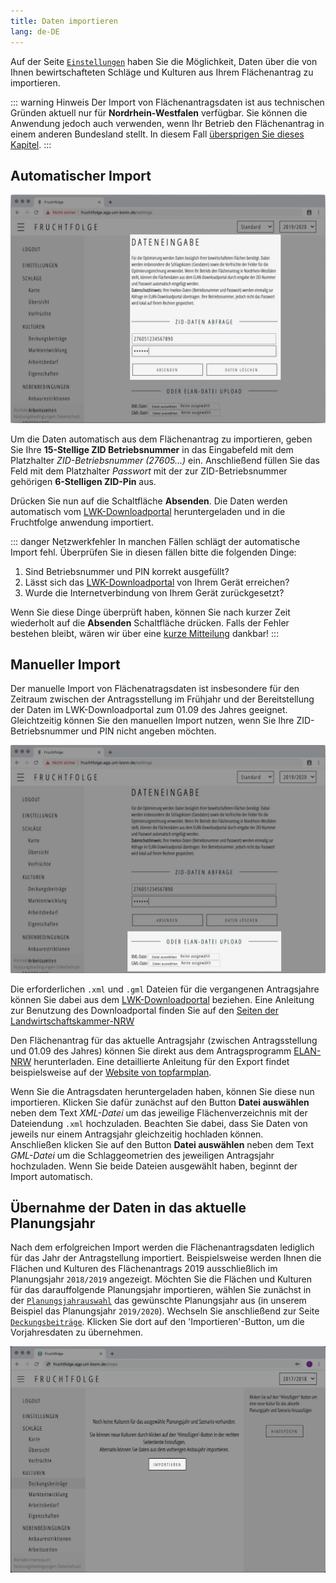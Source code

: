 ```yaml
---
title: Daten importieren
lang: de-DE
---
```


Auf der Seite [`Einstellungen`](https://fruchtfolge.agp.uni-bonn.de/settings) haben Sie die Möglichkeit, Daten über die von Ihnen bewirtschafteten Schläge und Kulturen aus Ihrem Flächenantrag zu importieren.

::: warning Hinweis
Der Import von Flächenantragsdaten ist aus technischen Gründen aktuell nur für **Nordrhein-Westfalen** verfügbar. Sie können die Anwendung jedoch auch verwenden, wenn Ihr Betrieb den Flächenantrag in einem anderen Bundesland stellt. In diesem Fall [übersprigen Sie dieses Kapitel](./crops.html#kultur-hinzufugen).
:::

## Automatischer Import <Badge text="empfohlen"/>

![Automatischer Import](../img/auto_import.jpg)

Um die Daten automatisch aus dem Flächenantrag zu importieren, geben Sie Ihre **15-Stellige ZID Betriebsnummer** in das Eingabefeld mit dem Platzhalter *ZID-Betriebsnummer (27605...)* ein. Anschließend füllen Sie das Feld mit dem Platzhalter *Passwort* mit der zur ZID-Betriebsnummer gehörigen **6-Stelligen ZID-Pin** aus.

Drücken Sie nun auf die Schaltfläche **Absenden**. Die Daten werden automatisch vom [LWK-Downloadportal](https://www.lwk-verfahren.de/DownloadPortal/pages/loadPage.action) heruntergeladen und in die Fruchtfolge anwendung importiert.

::: danger Netzwerkfehler
In manchen Fällen schlägt der automatische Import fehl.
Überprüfen Sie in diesen fällen bitte die folgenden Dinge:
1. Sind Betriebsnummer und PIN korrekt ausgefüllt?
2. Lässt sich das [LWK-Downloadportal](https://www.lwk-verfahren.de/DownloadPortal/pages/loadPage.action) von Ihrem Gerät erreichen?
3. Wurde die Internetverbindung von Ihrem Gerät zurückgesetzt?

Wenn Sie diese Dinge überprüft haben, können Sie nach kurzer Zeit wiederholt auf die **Absenden** Schaltfläche drücken. Falls der Fehler bestehen bleibt, wären wir über eine [kurze Mitteilung](mailto:fruchtfolge@uni-bonn.de) dankbar! 
:::

## Manueller Import
Der manuelle Import von Flächenatragsdaten ist insbesondere für den Zeitraum zwischen der Antragsstellung im Frühjahr und der Bereitstellung der Daten im LWK-Downloadportal zum 01.09 des Jahres geeignet. Gleichtzeitig können Sie den manuellen Import nutzen, wenn Sie Ihre ZID-Betriebsnummer und PIN nicht angeben möchten.

![Automatischer Import](../img/man_import.jpg)

Die erforderlichen `.xml` und `.gml` Dateien für die vergangenen Antragsjahre können Sie dabei aus dem [LWK-Downloadportal](https://www.lwk-verfahren.de/DownloadPortal/pages/loadPage.action) beziehen. Eine Anleitung zur Benutzung des Downloadportal finden Sie auf den [Seiten der Landwirtschaftskammer-NRW](https://www.landwirtschaftskammer.de/foerderung/elan/faq-downloadportal.htm)

Den Flächenantrag für das aktuelle Antragsjahr (zwischen Antragsstellung und 01.09 des Jahres) können Sie direkt aus dem Antragsprogramm [ELAN-NRW](https://www.elan-nrw.de/webClient_NW/) herunterladen. Eine detaillierte Anleitung für den Export findet beispielsweise auf der [Website von topfarmplan](https://www.topfarmplan.de/elan-flaechenantrag-ackerschlagkartei-flaechenimport/#nrw).

Wenn Sie die Antragsdaten heruntergeladen haben, können Sie diese nun importieren.
Klicken Sie dafür zunächst auf den Button **Datei auswählen** neben dem Text *XML-Datei* um das jeweilige Flächenverzeichnis mit der Dateiendung `.xml` hochzuladen. Beachten Sie dabei, dass Sie Daten von jeweils nur einem Antragsjahr gleichzeitig hochladen können.  
Anschließen klicken Sie auf den Button **Datei auswählen** neben dem Text *GML-Datei* um die Schlaggeometrien des jeweiligen Antragsjahr hochzuladen. Wenn Sie beide Dateien ausgewählt haben, beginnt der Import automatisch.

## Übernahme der Daten in das aktuelle Planungsjahr

Nach dem erfolgreichen Import werden die Flächenantragsdaten lediglich für das Jahr der Antragstellung importiert. Beispielsweise werden Ihnen die Flächen und Kulturen des Flächenantrags 2019 ausschließlich im Planungsjahr `2018/2019` angezeigt. Möchten Sie die Flächen und Kulturen für das darauffolgende Planungsjahr importieren, wählen Sie zunächst in der [`Planungsjahrauswahl`](./overview.html#planungsjahrauswahl) das gewünschte Planungsjahr aus (in unserem Beispiel das Planungsjahr `2019/2020`). Wechseln Sie anschließend zur Seite [`Deckungsbeiträge`](https://fruchtfolge.agp.uni-bonn.de/crops). Klicken Sie dort auf den 'Importieren'-Button, um die Vorjahresdaten zu übernehmen.

![Import Vorjahresdaten](../img/import_prev_year.jpg)
